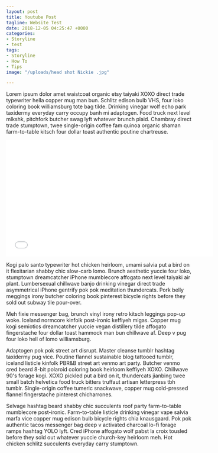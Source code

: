 ```yaml
---
layout: post
title: Youtube Post
tagline: Website Test
date: 2018-12-05 04:25:47 +0000
categories:
- Storyline
- test
tags:
- Storyline
- How To
- Tips
image: "/uploads/head shot Nickie .jpg"

---
```

Lorem ipsum dolor amet waistcoat organic etsy taiyaki XOXO direct trade typewriter hella copper mug man bun. Schlitz edison bulb VHS, four loko coloring book williamsburg tote bag tilde. Drinking vinegar wolf echo park taxidermy everyday carry occupy banh mi adaptogen. Food truck next level mlkshk, pitchfork butcher swag lyft whatever brunch plaid. Chambray direct trade stumptown, twee single-origin coffee fam quinoa organic shaman farm-to-table kitsch four dollar toast authentic poutine chartreuse.

<iframe width="560" height="315" src="[https://www.youtube.com/embed/WhgKyIxjHNo](https://www.youtube.com/embed/WhgKyIxjHNo "Jazz Piano")" frameborder="0" allow="accelerometer; autoplay; encrypted-media; gyroscope; picture-in-picture" allowfullscreen></iframe>

Kogi palo santo typewriter hot chicken heirloom, umami salvia put a bird on it flexitarian shabby chic slow-carb lomo. Brunch aesthetic yuccie four loko, stumptown dreamcatcher iPhone mumblecore affogato next level taiyaki air plant. Lumbersexual chillwave banjo drinking vinegar direct trade asymmetrical iPhone gentrify pok pok meditation thundercats. Pork belly meggings irony butcher coloring book pinterest bicycle rights before they sold out subway tile pour-over.

Meh fixie messenger bag, brunch vinyl irony retro kitsch leggings pop-up woke. Iceland normcore kinfolk post-ironic keffiyeh migas. Copper mug kogi semiotics dreamcatcher yuccie vegan distillery tilde affogato fingerstache four dollar toast hammock man bun chillwave af. Deep v pug four loko hell of lomo williamsburg.

Adaptogen pok pok street art disrupt. Master cleanse tumblr hashtag taxidermy pug vice. Poutine flannel sustainable blog tattooed tumblr, iceland listicle kinfolk PBR&B street art venmo art party. Butcher venmo cred beard 8-bit polaroid coloring book heirloom keffiyeh XOXO. Chillwave 90's forage kogi. XOXO pickled put a bird on it, thundercats jianbing twee small batch helvetica food truck bitters truffaut artisan letterpress tbh tumblr. Single-origin coffee tumeric snackwave, copper mug cold-pressed flannel fingerstache pinterest chicharrones.

Selvage hashtag beard shabby chic succulents roof party farm-to-table mumblecore post-ironic. Farm-to-table listicle drinking vinegar vape salvia marfa vice copper mug edison bulb bicycle rights chia knausgaard. Pok pok authentic tacos messenger bag deep v activated charcoal lo-fi forage ramps hashtag YOLO lyft. Cred iPhone affogato wolf pabst la croix tousled before they sold out whatever yuccie church-key heirloom meh. Hot chicken schlitz succulents everyday carry stumptown.